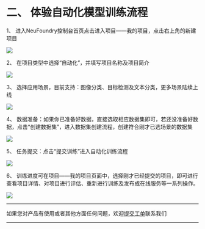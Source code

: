 # 二、	体验自动化模型训练流程

1、	进入NeuFoundry控制台首页点击进入项目——我的项目，点击右上角的新建项目

![](http://storage.jd.com/doc-image/NeuFoundry-AIOT/8.1.3/8.1.3.2/1.png)

2、	在项目类型中选择“自动化”，并填写项目名称及项目简介

![](http://storage.jd.com/doc-image/NeuFoundry-AIOT/8.1.3/8.1.3.2/2.png)

3、	选择应用场景，目前支持：图像分类、目标检测及文本分类，更多场景陆续上线

![](http://storage.jd.com/doc-image/NeuFoundry-AIOT/8.1.3/8.1.3.2/3.png)

4、	数据准备：如果你已准备好数据，直接选取相应数据集即可，若还没准备好数据，点击“创建数据集”，进入数据集创建流程，创建符合刚才已选场景的数据集

![](http://storage.jd.com/doc-image/NeuFoundry-AIOT/8.1.3/8.1.3.2/4.png)

5、	任务提交：点击“提交训练”进入自动化训练流程

![](http://storage.jd.com/doc-image/NeuFoundry-AIOT/8.1.3/8.1.3.2/5.png)

6、	训练进度可在项目——我的项目页面中，选择刚才已经提交的项目，即可进行查看项目详情、对项目进行评估、重新进行训练及发布成在线服务等一系列操作。

![](http://storage.jd.com/doc-image/NeuFoundry-AIOT/8.1.3/8.1.3.2/6.png)



---

如果您对产品有使用或者其他方面任何问题，欢迎[提交工单](http://neuhub.jd.com/workorder/init/2/NeuFoundry%E7%A5%9E%E9%93%B8%E5%B9%B3%E5%8F%B0)联系我们

---